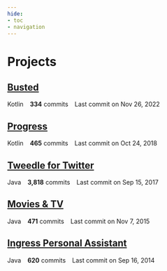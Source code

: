 ```yaml
---
hide:
- toc
- navigation
---
```

<style>
  .md-header__title {
    text-indent: -10000px;
  }
  .md-typeset h1 {
     display: none;
     margin-top:40px;
  }
 .md-grid {
	 max-width: 40rem;
  }
  .md-main__inner {
     margin-top: -1.5rem;
     margin-bottom: 1.5rem;
  }
</style>
# Projects
## [**Busted**](/busted)
<span class="repo-language-color" style="background-color: #A97BFF"></span> Kotlin &ensp; **334** commits &ensp; <span style="white-space: nowrap">Last commit on Nov 26, 2022</span>
## [**Progress**](/progress)
<span class="repo-language-color" style="background-color: #A97BFF"></span> Kotlin &ensp; **465** commits &ensp; <span style="white-space: nowrap">Last commit on Oct 24, 2018</span>
## [**Tweedle for Twitter**](/tweedle)
<span class="repo-language-color" style="background-color: #b07219"></span> Java &ensp; **3,818** commits &ensp; <span style="white-space: nowrap">Last commit on Sep 15, 2017</span>
## [**Movies & TV**](/mtv)
<span class="repo-language-color" style="background-color: #b07219"></span> Java &ensp; **471** commits &ensp; <span style="white-space: nowrap">Last commit on Nov 7, 2015</span>
## [**Ingress Personal Assistant**](/ipa)
<span class="repo-language-color" style="background-color: #b07219"></span> Java &ensp; **620** commits &ensp; <span style="white-space: nowrap">Last commit on Sep 16, 2014</span>
